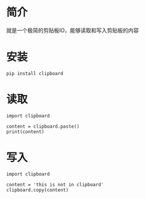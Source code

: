 # 简介

就是一个极简的剪贴板IO，能够读取和写入剪贴板的内容

# 安装

`pip install clipboard`

# 读取

```
import clipboard

content = clipboard.paste()
print(content)
```

# 写入

```
import clipboard

content = 'this is not in clipboard'
clipboard.copy(content)
```